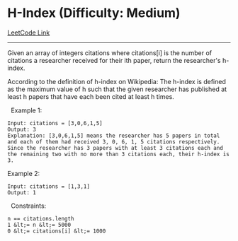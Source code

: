 # H-Index (Difficulty: Medium)

[LeetCode Link](https://leetcode.com/problems/h-index/)

---

Given an array of integers citations where citations[i] is the number of citations a researcher received for their ith paper, return the researcher&#39;s h-index.

According to the definition of h-index on Wikipedia: The h-index is defined as the maximum value of h such that the given researcher has published at least h papers that have each been cited at least h times.

&nbsp;
Example 1:

```
Input: citations = [3,0,6,1,5]
Output: 3
Explanation: [3,0,6,1,5] means the researcher has 5 papers in total and each of them had received 3, 0, 6, 1, 5 citations respectively.
Since the researcher has 3 papers with at least 3 citations each and the remaining two with no more than 3 citations each, their h-index is 3.
```

Example 2:

```
Input: citations = [1,3,1]
Output: 1
```

&nbsp;
Constraints:


	n == citations.length
	1 &lt;= n &lt;= 5000
	0 &lt;= citations[i] &lt;= 1000



